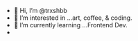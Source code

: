- 👋 Hi, I’m @trxshbb
- 👀 I’m interested in ...art, coffee, & coding.
- 🌱 I’m currently learning ...Frontend Dev.
-

<!---
trxshbb/trxshbb is a ✨ special ✨ repository because its `README.md` (this file) appears on your GitHub profile.

--->
